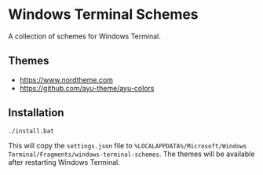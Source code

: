 # Windows Terminal Schemes

A collection of schemes for Windows Terminal.

## Themes

* <https://www.nordtheme.com>
* <https://github.com/ayu-theme/ayu-colors>

## Installation

```batch
./install.bat
```

This will copy the `settings.json` file to `%LOCALAPPDATA%/Microsoft/Windows Terminal/Fragments/windows-terminal-schemes`. The themes will be available after restarting Windows Terminal.
